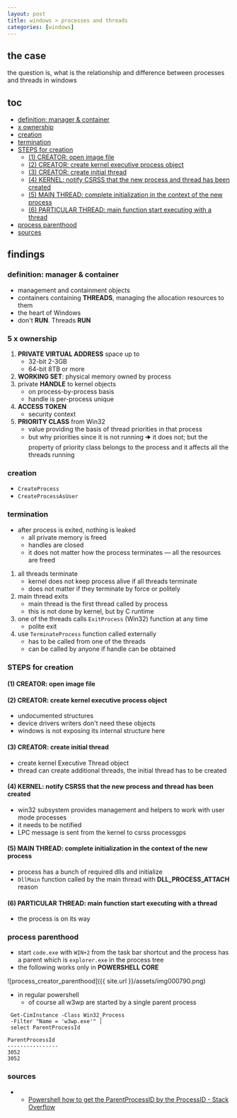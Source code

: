 ```yaml
---
layout: post
title: windows > processes and threads
categories: [windows]
---
```

## the case	
the question is, what is the relationship and difference between processes and threads in windows

## toc
<!-- TOC -->

- [definition: manager & container](#definition-manager--container)
- [x ownership](#x-ownership)
- [creation](#creation)
- [termination](#termination)
- [STEPS for creation](#steps-for-creation)
    - [(1) CREATOR: open image file](#1-creator-open-image-file)
    - [(2) CREATOR: create kernel executive process object](#2-creator-create-kernel-executive-process-object)
    - [(3) CREATOR: create initial thread](#3-creator-create-initial-thread)
    - [(4) KERNEL: notify CSRSS that the new process and thread has been created](#4-kernel-notify-csrss-that-the-new-process-and-thread-has-been-created)
    - [(5) MAIN THREAD: complete initialization in the context of the new process](#5-main-thread-complete-initialization-in-the-context-of-the-new-process)
    - [(6) PARTICULAR THREAD: main function start executing with a thread](#6-particular-thread-main-function-start-executing-with-a-thread)
- [process parenthood](#process-parenthood)
- [sources](#sources)

<!-- /TOC -->

## findings
### definition: manager & container
* management and containment objects
* containers containing **THREADS**, managing the allocation resources to them
* the heart of Windows
* don't **RUN**. Threads **RUN**

### 5 x ownership
1. **PRIVATE VIRTUAL ADDRESS** space up to
    * 32-bit 2-3GB
    * 64-bit 8TB or more
2. **WORKING SET**: physical memory owned by process
3. private **HANDLE** to kernel objects
    * on process-by-process basis
    * handle is per-process unique
4. **ACCESS TOKEN**
    * security context
5. **PRIORITY CLASS** from Win32
    * value providing the basis of thread priorities in that process
    * but why priorities since it is not running 🠊 it does not; but the property of priority class belongs to the process and it affects all the threads running

### creation
* `CreateProcess`
* `CreateProcessAsUser`

### termination
* after process is exited, nothing is leaked
    * all private memory is freed
    * handles are closed
    * it does not matter how the process terminates — all the resources are freed

1. all threads terminate
    * kernel does not keep process alive if all threads terminate
    * does not matter if they terminate by force or politely
2. main thread exits
    * main thread is the first thread called by process
    * this is not done by kernel, but by C runtime
3. one of the threads calls `ExitProcess` (Win32) function at any time
    * polite exit
4. use `TerminateProcess` function called externally
    * has to be called from one of the threads
    * can be called by anyone if handle can be obtained

### STEPS for creation
#### (1) CREATOR: open image file

#### (2) CREATOR: create kernel executive process object
* undocumented structures
* device drivers writers don't need these objects
* windows is not exposing its internal structure here

#### (3) CREATOR: create initial thread
* create kernel Executive Thread object
* thread can create additional threads, the initial thread has to be created

#### (4) KERNEL: notify CSRSS that the new process and thread has been created
* win32 subsystem provides management and helpers to work with user mode processes
* it needs to be notified
* LPC message is sent from the kernel to csrss processgps

#### (5) MAIN THREAD: complete initialization in the context of the new process
* process has a bunch of required dlls and initialize
* `DllMain` function called by the main thread with **DLL_PROCESS_ATTACH** reason

#### (6) PARTICULAR THREAD: main function start executing with a thread
* the process is on its way

### process parenthood
* start `code.exe` with `WIN+2` from the task bar shortcut and the process has a parent which is `explorer.exe` in the process tree
* the following works only in **POWERSHELL CORE**

![process_creator_parenthood]({{ site.url }}/assets/img000790.png)

* in regular powershell 
    * of course all w3wp are started by a single parent process

```
 Get-CimInstance -Class Win32_Process 
 -Filter "Name = 'w3wp.exe'" | 
 select ParentProcessId

ParentProcessId
----------------
3052                                                                              
3052                                                                              
```

### sources
* * [Powershell how to get the ParentProcessID by the ProcessID - Stack Overflow](https://stackoverflow.com/questions/33911332/powershell-how-to-get-the-parentprocessid-by-the-processid)
